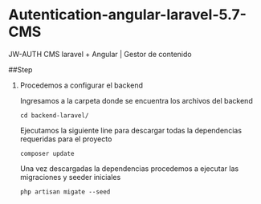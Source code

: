 # Autentication-angular-laravel-5.7-CMS
JW-AUTH CMS laravel + Angular | Gestor de contenido

##Step 
1. Procedemos a configurar el backend

    Ingresamos a la carpeta donde se encuentra los archivos del backend

    `cd backend-laravel/`

    Ejecutamos la siguiente line para descargar todas la dependencias requeridas para el proyecto

    `composer update`

    Una vez descargadas la dependencias procedemos a ejecutar las migraciones y seeder iniciales

    `php artisan migate --seed`

    


   

